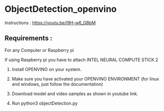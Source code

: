 # ObjectDetection_openvino

Instructions : https://youtu.be/I9H-w6_GBbM

## Requirements :

For any Computer or Raspberry pi

If using Raspberry pi you have to attach INTEL NEURAL COMPUTE STICK 2

1. Install OPENVINO  on your system.
2. Make sure you have activated your OPENVINO ENVIRONMENT (for  linux and windows, just follow the documentation)
3. Download model and video samples as shown in youtube link.

4.  Run python3 objectDetection.py
